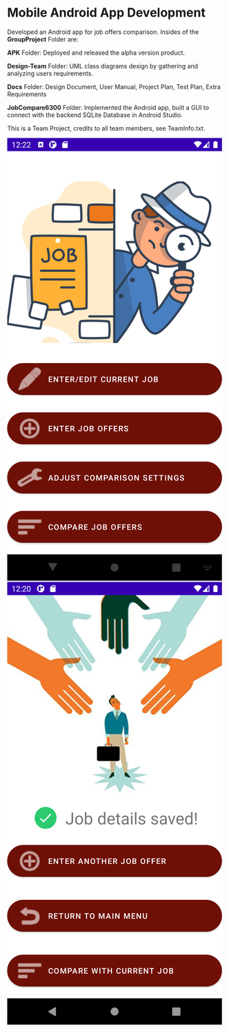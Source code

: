 # Mobile Android App Development

Developed an Android app for job offers comparison. Insides of the **GroupProject** Folder are:

**APK** Folder: Deployed and released the alpha version product.


**Design-Team** Folder: UML class diagrams design by gathering and analyzing users requirements.


**Docs** Folder: Design Document, User Manual, Project Plan, Test Plan, Extra Requirements 


**JobCompare6300** Folder: Implemented the Android app, built a GUI to connect with the backend SQLite Database in Android Studio.

This is a Team Project, credits to all team members, see TeamInfo.txt.

<img src="main_menu_compare_enabled.png" alt= "login" width= “160%”/> <img src="after_entering_job_offers_compare_enabled.png" alt= "save" width= “160%”/>
